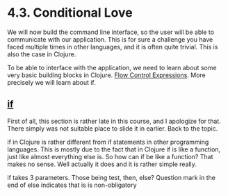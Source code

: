# 4.3. Conditional Love

We will now build the command line interface,
so the user will be able to communicate with our application.
This is for sure a challenge you have faced multiple times in other languages,
and it is often quite trivial.
This is also the case in Clojure.

To be able to interface with the application,
we need to learn about some very basic building blocks in Clojure.
[Flow Control Expressions](https://clojure.org/guides/learn/flow#_flow_control_expressions).
More precisely we will learn about if.

## [if](https://clojure.org/guides/learn/flow#_if)

First of all,
this section is rather late in this course,
and I apologize for that.
There simply was not suitable place to slide it in earlier.
Back to the topic.

if in Clojure is rather different from if statements in other programming languages.
This is mostly due to the fact that in Clojure if is like a function,
just like almost everything else is.
So how can if be  like a function?
That makes no sense.
Well actually it does and it is rather simple really.

if takes 3 parameters.
Those being test, then, else?
Question mark in the end of else indicates that is is non-obligatory
